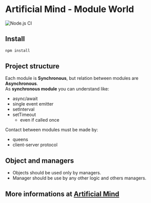 # Artificial Mind - Module World

![Node.js CI](https://github.com/Pioryd/am_module_world/workflows/Node.js%20CI/badge.svg?branch=master)

## Install

```powershell
npm install
```

## Project structure

Each module is **Synchronous**, but relation between modules are **Asynchronous**.  
As **synchronous module** you can understand like:

- async/await
- single event emitter
- setInterval
- setTimeout
  - even if called once

Contact between modules must be made by:

- queens
- client-server protocol

## Object and managers

- Objects should be used only by managers.
- Manager should be use by any other logic and others managers.

## More informations at [Artificial Mind](https://www.artificialmind.dev/)
